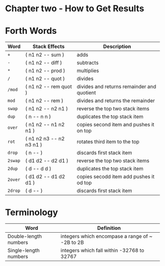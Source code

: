 # Chapter two - How to Get Results

# Forth Words

| Word    | Stack Effects            | Description                                   |
| --------| -------------------------| --------------------------------------------- |
| `+`     | ( n1 n2 -- sum )         | adds                                          | 
| `-`     | ( n1 n2 -- diff )        | subtracts                                     | 
| `*`     | ( n1 n2 -- prod )        | multiplies                                    | 
| `/`     | ( n1 n2 -- quot )        | divides                                       | 
| `/mod`  | ( n1 n2 -- rem quot )    | divides and returns remainder and quotient    | 
| `mod`   | ( n1 n2 -- rem )         | divides and returns the remainder             | 
| `swap`  | ( n1 n2 -- n2 n1 )       | reverse the top two stack items               | 
| `dup`   | ( n -- n n )             | duplicates the top stack item                 | 
| `over`  | ( n1 n2 -- n1 n2 n1 )    | copies second item and pushes it on top       | 
| `rot`   | ( n1 n2 n3 -- n2 n3 n1 ) | rotates third item to the top                 | 
| `drop`  | ( n -- )                 | discards first stack item                     | 
| `2swap` | ( d1 d2 -- d2 d1 )       | reverse the top two stack items               | 
| `2dup`  | ( d -- d d )             | duplicates the top stack item                 | 
| `2over` | ( d1 d2 -- d1 d2 d1 )    | copies secodd item add pushes it od top       | 
| `2drop` | ( d -- )                 | discards first stack item                     | 

# Terminology
| Word                  | Definition                                                           |
| -----------------     | -------------------------------------------------------------------- |
| Double-length numbers |  integers which encompase a range of ~ -2B to 2B                     |
| Single-length numbers |  integers which fall within -32768 to 32767                          |

